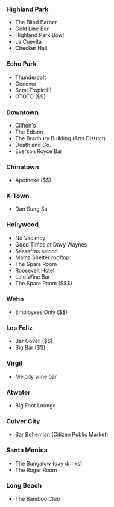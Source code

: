 ### Highland Park
* The Blind Barber
* Gold Line Bar
* Highland Park Bowl
* La Cuevita
* Checker Hall

### Echo Park
* Thunderbolt
* Genever
* Semi Tropic (!)
* OTOTO ($$)

### Downtown
* Clifton's
* The Edison
* The Bradbury Building
(Arts District)
* Death and Co.
* Everson Royce Bar

### Chinatown
* Apotheke ($$)

### K-Town
* Dan Sung Sa

### Hollywood
* No Vacancy
* Good Times at Davy Waynes
* Sassafras saloon
* Mama Shelter rooftop
* The Spare Room
* Roosevelt Hotel
* Lolo Wine Bar
* The Spare Room ($$$)

### Weho
* Employees Only ($$)

### Los Feliz
* Bar Covell ($$)
* Big Bar ($$)

### Virgil
* Melody wine bar

### Atwater
* Big Foot Lounge

### Culver City
* Bar Bohemian (Citizen Public Market)

### Santa Monica
* The Bungalow (day drinks)
* The Roger Room

### Long Beach
* The Bamboo Club

